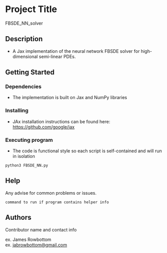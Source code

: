 
# Project Title
FBSDE_NN_solver

## Description

* A Jax implementation of the neural network FBSDE solver for high-dimensional semi-linear PDEs.

## Getting Started

### Dependencies

* The implementation is built on Jax and NumPy libraries

### Installing
* JAx installation instructions can be found here: https://github.com/google/jax

### Executing program
* The code is functional style so each script is self-contained and will run in isolation
```
python3 FBSDE_NN.py
```

## Help

Any advise for common problems or issues.
```
command to run if program contains helper info
```

## Authors

Contributor name and contact info

ex. James Rowbottom  
ex. jabrowbottom@gmail.com
